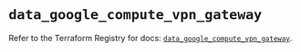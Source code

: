 # `data_google_compute_vpn_gateway`

Refer to the Terraform Registry for docs: [`data_google_compute_vpn_gateway`](https://registry.terraform.io/providers/hashicorp/google-beta/6.11.2/docs/data-sources/google_compute_vpn_gateway).
